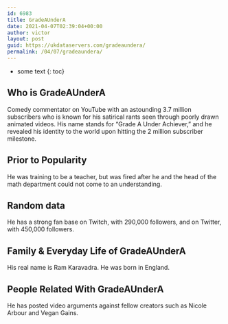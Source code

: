 ```yaml
---
id: 6983
title: GradeAUnderA
date: 2021-04-07T02:39:04+00:00
author: victor
layout: post
guid: https://ukdataservers.com/gradeaundera/
permalink: /04/07/gradeaundera/
---
```


* some text
{: toc}


## Who is GradeAUnderA



Comedy commentator on YouTube with an astounding 3.7 million subscribers who is known for his satirical rants seen through poorly drawn animated videos. His name stands for &#8220;Grade A Under Achiever,&#8221; and he revealed his identity to the world upon hitting the 2 million subscriber milestone.

                
                
                
## Prior to Popularity



He was training to be a teacher, but was fired after he and the head of the math department could not come to an understanding.

                
                
                
## Random data



He has a strong fan base on Twitch, with 290,000 followers, and on Twitter, with 450,000 followers.

                
                
                
## Family & Everyday Life of GradeAUnderA



His real name is Ram Karavadra. He was born in England.

                
                
                
## People Related With GradeAUnderA



He has posted video arguments against fellow creators such as Nicole Arbour and Vegan Gains.

                
              
            
          
          
          